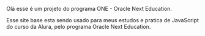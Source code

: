 Olá esse é um projeto do programa ONE - Oracle Next Education.

Esse site base esta sendo usado para meus estudos e pratica de JavaScript do curso da Alura, pelo programa Oracle Next Education.